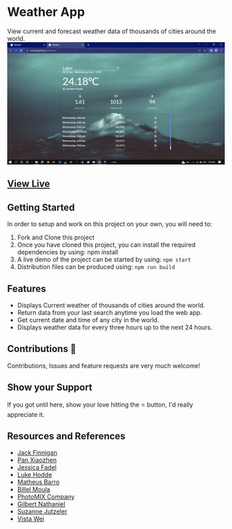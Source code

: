 # Weather App 
View current and forecast weather data of thousands of cities around the world.
![screenshot](./src/images/screenshot.png)
## [View Live](https://somtojf.github.io/Weather/)
## Getting Started
In order to setup and work on this project on your own, you will need to:
1. Fork and Clone this project
2. Once you have cloned this project, you can install the required dependencies by using: npm install
3. A live demo of the project can be started by using: ```npm start```
4. Distribution files can be produced using: ```npm run build```
## Features
* Displays Current weather of thousands of cities around the world.
* Return data from your last search anytime you load the web app.
* Get current date and time of any city in the world.
* Displays weather data for every three hours up to the next 24 hours.
## Contributions 🤝
Contributions, Issues and feature requests are very much welcome!
## Show your Support
If you got until here, show your love hitting the ⭐️ button, I'd really appreciate it.
## Resources and References
* [Jack Finnigan](https://unsplash.com/@jackofallstreets)
* [Pan Xiaozhen](https://unsplash.com/@zhenhappy)
* [Jessica Fadel](https://unsplash.com/@jessicalfadel)
* [Luke Hodde](https://unsplash.com/@lukehodde)
* [Matheus Barro](https://www.pexels.com/@potsclam/)
* [Billel Moula](https://www.pexels.com/@billelmoula/)
* [PhotoMIX Company](https://www.pexels.com/@wdnet/)
* [Gilbert Nathaniel](https://unsplash.com/@itsoonz)
* [Suzanne Jutzeler](https://www.pexels.com/@suju/)
* [Vista Wei](https://unsplash.com/@weista)